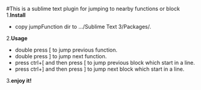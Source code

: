#This is a sublime text plugin for jumping to nearby functions or block 
1.**Install**

* copy jumpFunction dir to .../Sublime Text 3/Packages/.

2.**Usage**

* double press [ to jump previous function.
* double press ] to jump next function.
* press ctrl+[ and then press [ to jump previous block which start in a line.
* press ctrl+] and then press ] to jump next block which start in a line.

3.**enjoy it!**
